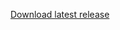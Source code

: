 [Download latest release](https://github.com/Micrologist/DoomEternalTrainer/raw/master/release/DoomEternalTrainer.exe)
